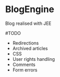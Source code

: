 # BlogEngine
Blog realised with JEE

#TODO
- Redirections
- Archived articles
- CSS
- User rights handling
- Comments
- Form errors